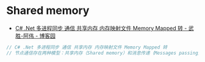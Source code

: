 # Shared memory

- [C# .Net 多进程同步 通信 共享内存 内存映射文件 Memory Mapped 转 - 武胜-阿伟 - 博客园](https://www.cnblogs.com/zeroone/archive/2012/04/18/2454776.html)

```c#
// C# .Net 多进程同步 通信 共享内存 内存映射文件 Memory Mapped 转
// 节点通信存在两种模型：共享内存（Shared memory）和消息传递（Messages passing）。


```
